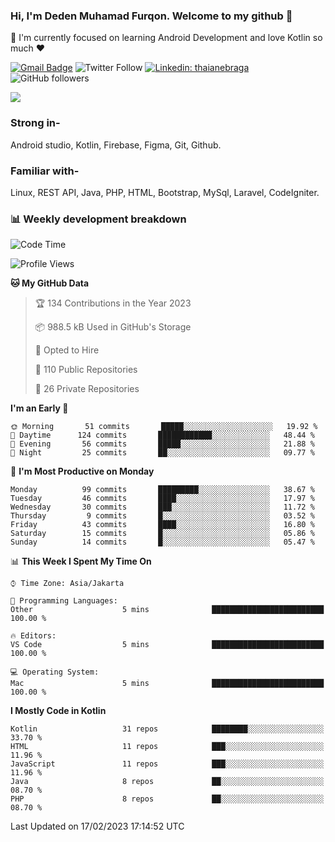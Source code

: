 ### Hi, I'm Deden Muhamad Furqon. Welcome to my github 👋

<!--
**furqoncreative/furqoncreative** is a ✨ _special_ ✨ repository because its `README.md` (this file) appears on your GitHub profile.

Here are some ideas to get you started:

- 🔭 I’m currently working on ...
- 👯 I’m looking to collaborate on ...
- 🤔 I’m looking for help with ...
- 💬 Ask me about ...
- 📫 How to reach me: ...
- 😄 Pronouns: ...
- ⚡ Fun fact: ...
-->

  🌱 I'm currently focused on learning Android Development and love Kotlin so much ❤ 

[![Gmail Badge](https://img.shields.io/badge/-furqoncreative24@gmail.com-c14438?style=flat-square&logo=Gmail&logoColor=white&link=mailto:furqoncreative24@gmail.com)](mailto:furqoncreative24@gmail.com)
![Twitter Follow](https://img.shields.io/twitter/follow/furqoncreative?label=Follow)
[![Linkedin: thaianebraga](https://img.shields.io/badge/-Deden_Muhamad_Furqon-blue?style=flat-square&logo=Linkedin&logoColor=white&link=https://www.linkedin.com/in/anmol-p-singh/)](https://www.linkedin.com/in/furqoncreative/)
![GitHub followers](https://img.shields.io/github/followers/furqoncreative?label=Follow&style=social)

<img src="https://github-readme-stats.sera5-dev.vercel.app/api?username=furqoncreative&hide=stars&show_icons=true&count_private=true&include_all_commits=true&title_color=#008080&icon_color=#008080&hide_border=true" width="">

### Strong in-

Android studio, Kotlin, Firebase, Figma, Git, Github.

### Familiar with-
Linux, REST API, Java, PHP, HTML, Bootstrap, MySql, Laravel, CodeIgniter.

### 📊 Weekly development breakdown

<!--START_SECTION:waka-->
![Code Time](http://img.shields.io/badge/Code%20Time-1%2C284%20hrs%2024%20mins-blue)

![Profile Views](http://img.shields.io/badge/Profile%20Views-0-blue)

**🐱 My GitHub Data** 

> 🏆 134 Contributions in the Year 2023
 > 
> 📦 988.5 kB Used in GitHub's Storage 
 > 
> 💼 Opted to Hire
 > 
> 📜 110 Public Repositories 
 > 
> 🔑 26 Private Repositories  
 > 
**I'm an Early 🐤** 

```text
🌞 Morning       51 commits       █████░░░░░░░░░░░░░░░░░░░░   19.92 % 
🌆 Daytime      124 commits       ████████████░░░░░░░░░░░░░   48.44 % 
🌃 Evening       56 commits       █████░░░░░░░░░░░░░░░░░░░░   21.88 % 
🌙 Night         25 commits       ██░░░░░░░░░░░░░░░░░░░░░░░   09.77 % 

```
📅 **I'm Most Productive on Monday** 

```text
Monday          99 commits       █████████░░░░░░░░░░░░░░░░   38.67 % 
Tuesday         46 commits       ████░░░░░░░░░░░░░░░░░░░░░   17.97 % 
Wednesday       30 commits       ███░░░░░░░░░░░░░░░░░░░░░░   11.72 % 
Thursday         9 commits       █░░░░░░░░░░░░░░░░░░░░░░░░   03.52 % 
Friday          43 commits       ████░░░░░░░░░░░░░░░░░░░░░   16.80 % 
Saturday        15 commits       █░░░░░░░░░░░░░░░░░░░░░░░░   05.86 % 
Sunday          14 commits       █░░░░░░░░░░░░░░░░░░░░░░░░   05.47 % 

```


📊 **This Week I Spent My Time On** 

```text
⌚︎ Time Zone: Asia/Jakarta

💬 Programming Languages: 
Other                    5 mins              █████████████████████████   100.00 % 

🔥 Editors: 
VS Code                  5 mins              █████████████████████████   100.00 % 

💻 Operating System: 
Mac                      5 mins              █████████████████████████   100.00 % 

```

**I Mostly Code in Kotlin** 

```text
Kotlin                   31 repos            ████████░░░░░░░░░░░░░░░░░   33.70 % 
HTML                     11 repos            ███░░░░░░░░░░░░░░░░░░░░░░   11.96 % 
JavaScript               11 repos            ███░░░░░░░░░░░░░░░░░░░░░░   11.96 % 
Java                     8 repos             ██░░░░░░░░░░░░░░░░░░░░░░░   08.70 % 
PHP                      8 repos             ██░░░░░░░░░░░░░░░░░░░░░░░   08.70 % 

```



 Last Updated on 17/02/2023 17:14:52 UTC
<!--END_SECTION:waka-->
